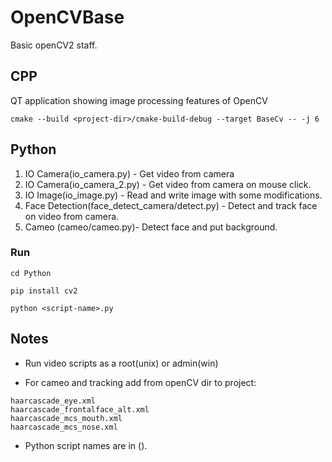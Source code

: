 # OpenCVBase

Basic openCV2 staff.

## CPP

QT application showing image processing features of OpenCV

```
cmake --build <project-dir>/cmake-build-debug --target BaseCv -- -j 6
```

## Python

1. IO Camera(io_camera.py) - Get video from camera
2. IO Camera(io_camera_2.py) - Get video from camera on mouse click.
3. IO Image(io_image.py) - Read and write image with some modifications.
4. Face Detection(face_detect_camera/detect.py) - Detect and track face on video from camera.
5. Cameo (cameo/cameo.py)- Detect face and put background. 


### Run
```
cd Python

pip install cv2

python <script-name>.py
```


## Notes

- Run video scripts as a root(unix) or admin(win)

- For cameo and tracking  add from openCV dir to project:

```
haarcascade_eye.xml
haarcascade_frontalface_alt.xml
haarcascade_mcs_mouth.xml
haarcascade_mcs_nose.xml
```

- Python script names are in ().

